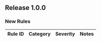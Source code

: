 ## Release 1.0.0
### New Rules
Rule ID | Category | Severity | Notes
--------|----------|----------|-------
